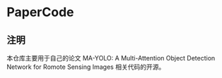 # PaperCode

## 注明
本仓库主要用于自己的论文 MA-YOLO: A Multi-Attention Object Detection Network for Romote Sensing Images 相关代码的开源。
